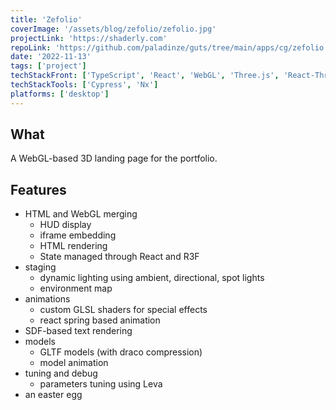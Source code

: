 ```yaml
---
title: 'Zefolio'
coverImage: '/assets/blog/zefolio/zefolio.jpg'
projectLink: 'https://shaderly.com'
repoLink: 'https://github.com/paladinze/guts/tree/main/apps/cg/zefolio'
date: '2022-11-13'
tags: ['project']
techStackFront: ['TypeScript', 'React', 'WebGL', 'Three.js', 'React-Three-Fiber']
techStackTools: ['Cypress', 'Nx']
platforms: ['desktop']
---
```


## What

A WebGL-based 3D landing page for the portfolio.

## Features

- HTML and WebGL merging
  - HUD display
  - iframe embedding
  - HTML rendering
  - State managed through React and R3F
- staging
  - dynamic lighting using ambient, directional, spot lights
  - environment map
- animations
  - custom GLSL shaders for special effects
  - react spring based animation
- SDF-based text rendering
- models
  - GLTF models (with draco compression)
  - model animation
- tuning and debug
  - parameters tuning using Leva
- an easter egg
